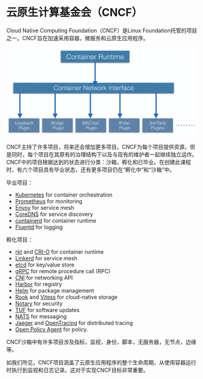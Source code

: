 # 云原生计算基金会（CNCF）

Cloud Native Computing Foundation（CNCF）是Linux Foundation托管的项目之一。CNCF旨在加速采用容器，微服务和云原生应用程序。

![](../../.gitbook/assets/image%20%2820%29.png)

CNCF主持了许多项目，将来还会增加更多项目。CNCF为每个项目提供资源，但是同时，每个项目在其原有的治理结构下以及与现有的维护者一起继续独立运作。CNCF中的项目根据达到的状态进行分类：沙箱，孵化和已毕业。在创建此课程时，有六个项目具有毕业状态，还有更多项目仍在“孵化中”和“沙箱”中。

毕业项目：

* [Kubernetes](https://kubernetes.io/) for container orchestration
* [Prometheus](https://prometheus.io/) for monitoring
* [Envoy](https://github.com/envoyproxy/envoy) for service mesh
* [CoreDNS](https://coredns.io/) for service discovery
* [containerd](http://containerd.io/) for container runtime
* [Fluentd](http://www.fluentd.org/) for logging

孵化项目：

* [rkt](https://github.com/rkt/rkt) and [CRI-O](https://cri-o.io/) for container runtime
* [Linkerd](https://linkerd.io/) for service mesh
* [etcd](https://github.com/etcd-io) for key/value store
* [gRPC](http://www.grpc.io/) for remote procedure call \(RPC\)
* [CNI](https://github.com/containernetworking/cni) for networking API
* [Harbor](https://goharbor.io/) for registry
* [Helm](https://www.helm.sh/) for package management
* [Rook](https://github.com/rook/rook) and [Vitess](http://vitess.io/) for cloud-native storage
* [Notary](https://github.com/theupdateframework/notary) for security
* [TUF](https://github.com/theupdateframework/specification) for software updates
* [NATS](https://nats.io/) for messaging
* [Jaeger](https://github.com/jaegertracing/jaeger) and [OpenTracing](http://opentracing.io/) for distributed tracing
* [Open Policy Agent](https://www.openpolicyagent.org/) for policy.

CNCF沙箱中有许多项目涉及指标，监视，身份，脚本，无服务器，无节点，边缘等。

如我们所见，CNCF项目涵盖了云原生应用程序的整个生命周期，从使用容器运行时执行到监视和日志记录。这对于实现CNCF目标非常重要。

